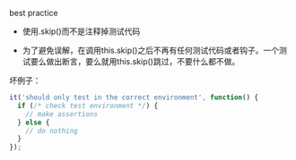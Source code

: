best practice

- 使用.skip()而不是注释掉测试代码

- 为了避免误解，在调用this.skip()之后不再有任何测试代码或者钩子。一个测试要么做出断言，要么就用this.skip()跳过，不要什么都不做。

坏例子：

```js
it('should only test in the correct environment', function() {
  if (/* check test environment */) {
    // make assertions
  } else {
    // do nothing
  }
});
```

